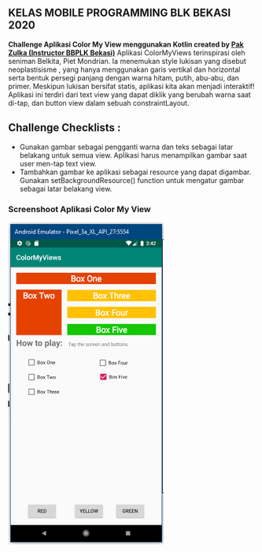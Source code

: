 ## KELAS MOBILE PROGRAMMING BLK BEKASI 2020
**Challenge Aplikasi Color My View menggunakan Kotlin created by [Pak Zulka (Instructor BBPLK Bekasi)](https://github.com/zalia2017)**
Aplikasi ColorMyViews terinspirasi oleh seniman Belkita, Piet Mondrian. Ia menemukan style lukisan yang disebut neoplastisisme , yang hanya menggunakan garis vertikal dan horizontal serta bentuk persegi panjang dengan warna hitam, putih, abu-abu, dan primer.
Meskipun lukisan bersifat statis, aplikasi kita akan menjadi interaktif! Aplikasi ini terdiri dari text view yang dapat diklik yang berubah warna saat di-tap, dan button view dalam sebuah constraintLayout.

## Challenge Checklists :
- Gunakan gambar sebagai pengganti warna dan teks sebagai latar belakang untuk semua view. Aplikasi harus menampilkan gambar saat user men-tap text view. 
- Tambahkan gambar ke aplikasi sebagai resource yang dapat digambar. Gunakan setBackgroundResource() function untuk mengatur gambar sebagai latar belakang view.

### Screenshoot Aplikasi Color My View
![Screenshot](https://github.com/nurzainpradana/ColorMyViewsChallenge/blob/master/screenshoot_apk.PNG?raw=true)
